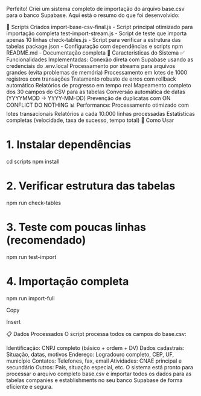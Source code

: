 Perfeito! Criei um sistema completo de importação do arquivo base.csv para o banco Supabase. Aqui está o resumo do que foi desenvolvido:

📁 Scripts Criados
import-base-csv-final.js - Script principal otimizado para importação completa
test-import-stream.js - Script de teste que importa apenas 10 linhas
check-tables.js - Script para verificar a estrutura das tabelas
package.json - Configuração com dependências e scripts npm
README.md - Documentação completa
🚀 Características do Sistema
✅ Funcionalidades Implementadas:
Conexão direta com Supabase usando as credenciais do .env.local
Processamento por streams para arquivos grandes (evita problemas de memória)
Processamento em lotes de 1000 registros com transações
Tratamento robusto de erros com rollback automático
Relatórios de progresso em tempo real
Mapeamento completo dos 30 campos do CSV para as tabelas
Conversão automática de datas (YYYYMMDD → YYYY-MM-DD)
Prevenção de duplicatas com ON CONFLICT DO NOTHING
📊 Performance:
Processamento otimizado com lotes transacionais
Relatórios a cada 10.000 linhas processadas
Estatísticas completas (velocidade, taxa de sucesso, tempo total)
🎯 Como Usar
# 1. Instalar dependências
cd scripts
npm install

# 2. Verificar estrutura das tabelas
npm run check-tables

# 3. Teste com poucas linhas (recomendado)
npm run test-import

# 4. Importação completa
npm run import-full

Copy

Insert

📋 Dados Processados
O script processa todos os campos do base.csv:

Identificação: CNPJ completo (básico + ordem + DV)
Dados cadastrais: Situação, datas, motivos
Endereço: Logradouro completo, CEP, UF, município
Contatos: Telefones, fax, email
Atividades: CNAE principal e secundário
Outros: País, situação especial, etc.
O sistema está pronto para processar o arquivo completo base.csv e importar todos os dados para as tabelas companies e establishments no seu banco Supabase de forma eficiente e segura.

